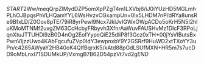 $START$2Ww/meqQrpZlMydDZP5omXpPZgT4m1LXVbj6/iJ0iYUzHD5MGLmhPLhOJBpqsPhVLHQamYYL6WsHvzvCGxampUn+0Ix5LHDM7nP/dRYa8unsRe9BfxLD/Z0Oov8pTE/79iR8yrPewI9Ncx7JklJvIGWxOWpACDo5oKrH5N5I2hluKMoMTNMf2uxgZM63CcHcbyFRbyvh3XfnrAaWuvFAUSHvMz1DIcF3RPoLjqnXtuJTTUHDi9zB0D4nOg2EofYypeQiE25dliP8f3Gcz0xTH+00jYsVIButsBxPwnVIjzzUwo4KAbFqcufuZVp0IdY3ewpnxbY9Y2GSRrf9HuWD2xtTXoYY3uPn/c4285AWyaY2HB40oK4QIfBqrxK5/kAtd88pGdLSUfMXN+HR5m7s7ucDD9oMbLnxl71SDUMkUP/VxmgB7B62D54pzVt7vd2g$END$